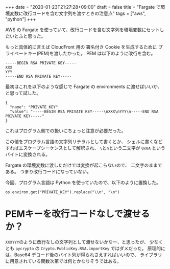 +++
date = "2020-01-23T21:27:28+09:00"
draft = false
title = "Fargate で環境変数に改行コードを含む文字列を渡すときの注意点"
tags = ["aws", "python"]
+++

AWS の Fargate を使っていて、改行コードを含む文字列を環境変数にセットしたいとふと思った。

もっと具体的に言えば CloudFront 用の 署名付き Cookie を生成するために
プライベートキー(PEM)を渡したかった。
PEM は以下のように改行を含む。

```
-----BEGIN RSA PRIVATE KEY-----
XXX
YYY
-----END RSA PRIVATE KEY-----
```

<!--more-->

最初はこれを以下のような感じで Fargate の environments に渡せばいいか、と思って試した。

```
{
  "name": "PRIVATE_KEY"
  "value": "-----BEGIN RSA PRIVATE KEY-----\nXXX\nYYY\n-----END RSA PRIVATE KEY-----"
}
```

これはプログラム側での扱いにちょっと注意が必要だった。

この値をプログラム言語の文字列リテラルとして書くとか、
シェルに書くなどすればエスケープシーケンスとして解釈され、
`\`と`n`という二文字が `0x0A` というバイトに変換される。

Fargate の環境変数に渡しただけでは変換が起こらないので、
二文字のままである。
つまり改行コードになっていない。

今回、プログラム言語は Python を使っていたので、以下のように置換した。

```
os.environ.get("PRIVATE_KEY").replace("\\n", "\n")
```

# PEMキーを改行コードなしで渡せるか？

`XXXYYY`のように改行なしの文字列として渡せないかなー、と思ったが、
少なくとも `pycrypto` の `Crypto.PublicKey.RSA.importKey` ではダメだった。
原理的には、Base64 デコード後のバイト列が得られさえすればいいので、
ライブラリに用意されている関数次第では何とかなりそうではある。
